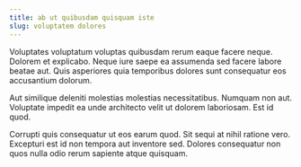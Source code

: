 ```yaml
---
title: ab ut quibusdam quisquam iste
slug: voluptatem dolores
---
```


Voluptates voluptatum voluptas quibusdam rerum eaque facere neque. Dolorem et explicabo. Neque iure saepe ea assumenda sed facere labore beatae aut. Quis asperiores quia temporibus dolores sunt consequatur eos accusantium dolorum.

Aut similique deleniti molestias molestias necessitatibus. Numquam non aut. Voluptate impedit ea unde architecto velit ut dolorem laboriosam. Est id quod.

Corrupti quis consequatur ut eos earum quod. Sit sequi at nihil ratione vero. Excepturi est id non tempora aut inventore sed. Dolores consequatur non quos nulla odio rerum sapiente atque quisquam.
